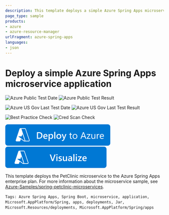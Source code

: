 ```yaml
---
description: This template deploys a simple Azure Spring Apps microservice application to run on Azure.
page_type: sample
products:
- azure
- azure-resource-manager
urlFragment: azure-spring-apps
languages:
- json
---
```

# Deploy a simple Azure Spring Apps microservice application

![Azure Public Test Date](https://azurequickstartsservice.blob.core.windows.net/badges/quickstarts/microsoft.appplatform/microservice-apps-enterprise-plan/PublicLastTestDate.svg)
![Azure Public Test Result](https://azurequickstartsservice.blob.core.windows.net/badges/quickstarts/microsoft.appplatform/icroservice-apps-enterprise-plan/PublicDeployment.svg)

![Azure US Gov Last Test Date](https://azurequickstartsservice.blob.core.windows.net/badges/quickstarts/microsoft.appplatform/microservice-apps-enterprise-plan/FairfaxLastTestDate.svg)
![Azure US Gov Last Test Result](https://azurequickstartsservice.blob.core.windows.net/badges/quickstarts/microsoft.appplatform/microservice-apps-enterprise-plan/FairfaxDeployment.svg)

![Best Practice Check](https://azurequickstartsservice.blob.core.windows.net/badges/quickstarts/microsoft.appplatform/microservice-apps-enterprise-plan/BestPracticeResult.svg)
![Cred Scan Check](https://azurequickstartsservice.blob.core.windows.net/badges/quickstarts/microsoft.appplatform/microservice-apps-enterprise-plan/CredScanResult.svg)

[![Deploy To Azure](https://raw.githubusercontent.com/Azure/azure-quickstart-templates/master/1-CONTRIBUTION-GUIDE/images/deploytoazure.svg?sanitize=true)](https://portal.azure.com/#create/Microsoft.Template/uri/https%3A%2F%2Fraw.githubusercontent.com%2FAzure%2Fazure-quickstart-templates%2Fmaster%2Fquickstarts%2Fmicrosoft.appplatform%2Fmicroservice-apps-enterprise-plan%2Fazuredeploy.json)
[![Visualize](https://raw.githubusercontent.com/Azure/azure-quickstart-templates/master/1-CONTRIBUTION-GUIDE/images/visualizebutton.svg?sanitize=true)](http://armviz.io/#/?load=https%3A%2F%2Fraw.githubusercontent.com%2FAzure%2Fazure-quickstart-templates%2Fmaster%2Fquickstarts%2Fmicrosoft.appplatform%2Fmicroservice-apps-enterprise-plan%2Fazuredeploy.json)

This template deploys the PetClinic microservice to the Azure Spring Apps enterprise plan. For more information about the microservice sample, see [Azure-Samples/spring-petclinic-microservices](https://github.com/Azure-Samples/spring-petclinic-microservices).

`Tags: Azure Spring Apps, Spring Boot, microservice, application, Microsoft.AppPlatform/Spring, apps, deployments, Jar, Microsoft.Resources/deployments, Microsoft.AppPlatform/Spring/apps`
